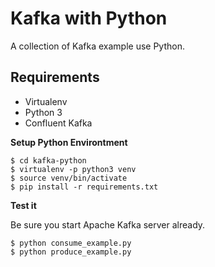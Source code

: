 # Kafka with Python

A collection of Kafka example use Python.

## Requirements

- Virtualenv
- Python 3
- Confluent Kafka

**Setup Python Environtment**

```
$ cd kafka-python
$ virtualenv -p python3 venv
$ source venv/bin/activate
$ pip install -r requirements.txt
```

**Test it**

Be sure you start Apache Kafka server already.

```
$ python consume_example.py
$ python produce_example.py
```

